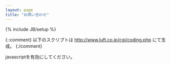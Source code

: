 ```yaml
---
layout: page
title: "お問い合わせ"
---
```

{% include JB/setup %}

{::comment}
以下のスクリプトは http://www.luft.co.jp/cgi/coding.php にて生成。
{:/comment}
<script type="text/javascript">
<!--
function converter(M){
var str="", str_as="";
for(var i=0;i<M.length;i++){
str_as = M.charCodeAt(i);
str += String.fromCharCode(str_as + 1);
}
return str;
}
function mail_to(k_1,k_2)
{eval(String.fromCharCode(108,111,99,97,116,105,111,110,46,104,114,101,102,32,
61,32,39,109,97,105,108,116,111,58)
+ escape(k_1) +
converter(String.fromCharCode(98,110,109,115,96,98,115,63,98,110,98,110,101,107,96,45,98,110,108,
62,114,116,97,105,100,98,115,60))
+ escape(k_2) + "'");}
document.write('<p>下記のリンクからメールにてお問い合わせください。<\/p><p><a href=JavaScript:mail_to("","")>お問い合わせ<\/a></p><p>※メーラーが起動しますご注意ください。<\/p>');
//-->
</script>
<noscript>javascriptを有効にしてください。</noscript>


